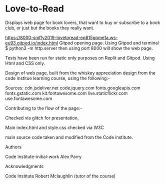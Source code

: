 # Love-to-Read
Displays web page for book lovers, that want to buy or subscribe to a book club, or just but the books they really want.

https://8000-sniffy2019-lovetoread-eq815ppme1a.ws-eu93.gitpod.io/index.html
Gitpod opening page.
Using Gitpod and terminal $ python3 -m http.server
then using port 8000 will show the web page.

Tests have been run for static only purposes on Replit and Gitpod.
Using Html and CSS only.

Design of web page, built from the whiskey appreciation design from the code institue learning course,  using the following:-

Sources:
cdn.jsdeliver.net
code.jquery.com
fonts.googleapis.com
fonts.gstatic.com
kit.fontawesome.com
live.staticflickr.com
use.fontawesome.com

Contributing to the flow of the page:-

Checked via glitch for presentation,

Main index.html and style.css checked via W3C

main source code taken and modified from the Code institute.

Authors

Code Institute-initial-work Alex Parry

Acknowledgments

Code Institute
Robert Mclaughlin (tutor of the course)
